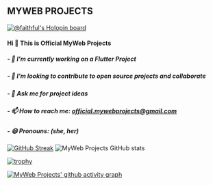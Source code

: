 
## MYWEB PROJECTS

[![@faithful's Holopin board](https://holopin.io/api/user/board?user=faithful)](https://holopin.io/@faithful)

#### Hi 👋 This is Official MyWeb Projects

<!-- **official-mywebprojects/official-mywebprojects** is a ✨ _special_ ✨ repository because its `README.md` (this file) appears on your GitHub profile. -->


<h5>- 🔭 I’m currently working on a Flutter Project</h5>

<h5>- 👯 I’m looking to contribute to open source projects and collaborate</h5>

<h5>- 💬 Ask me for project ideas</h5>

<h5>- 📫 How to reach me: <a href="mailto:official.mywebprojects@gmail.com">official.mywebprojects@gmail.com</a></h5>

<h5>- 😄 Pronouns: (she, her)</h5>

[![GitHub Streak](https://streak-stats.demolab.com/?user=official-mywebprojects&theme=dark)](https://git.io/streak-stats)
![MyWeb Projects GitHub stats](https://github-readme-stats.vercel.app/api?username=official-mywebprojects&show_icons=true&theme=radical)

[![trophy](https://github-profile-trophy.vercel.app/?username=official-mywebprojects&theme=onedark)](https://github.com/official-mywebprojects/github-profile-trophy)



[![MyWeb Projects' github activity graph](https://activity-graph.herokuapp.com/graph?username=official-mywebprojects&theme=xcode)](https://github.com/official-mywebprojects/github-readme-activity-graph)
